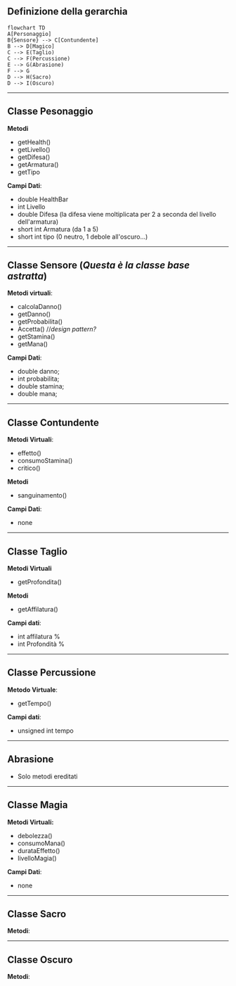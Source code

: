 ## Definizione della gerarchia

```mermaid
flowchart TD
A[Personaggio]
B{Sensore} --> C[Contundente]
B --> D[Magico]
C --> E(Taglio)
C --> F(Percussione)
E --> G(Abrasione)
F --> G
D --> H(Sacro)
D --> I(Oscuro)
````
---
## Classe Pesonaggio
**Metodi**
- getHealth()
- getLivello()
- getDifesa()
- getArmatura()
- getTipo

**Campi Dati**:
- double HealthBar
- int Livello
- double Difesa (la difesa viene moltiplicata per 2 a seconda del livello dell'armatura)
- short int Armatura (da 1 a 5)
- short int tipo (0 neutro,  1 debole all'oscuro...)

---
## Classe Sensore (*Questa è la classe base astratta*)
**Metodi virtuali**:
- calcolaDanno()
- getDanno()
- getProbabilita()
- Accetta() //*design pattern?*
- getStamina()
- getMana()

**Campi Dati**:
- double danno;
- int probabilita;
- double stamina;
- double mana;

---
## Classe Contundente
**Metodi Virtuali**:
- effetto()
- consumoStamina()
- critico()

**Metodi**
- sanguinamento()

**Campi Dati**:
- none

---
## Classe Taglio
**Metodi Virtuali**
- getProfondita()

**Metodi**
- getAffilatura()

**Campi dati**:
- int affilatura %
- int Profondità %

---

## Classe Percussione
**Metodo Virtuale**:
- getTempo()

**Campi dati**:
- unsigned int tempo

---

## Abrasione
- Solo metodi ereditati
---

## Classe Magia
**Metodi Virtuali:**
- debolezza()
- consumoMana()
- durataEffetto()
- livelloMagia()

**Campi Dati**:
- none

---

## Classe Sacro
**Metodi**:


---
## Classe Oscuro
**Metodi**:
